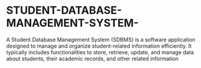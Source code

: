 # STUDENT-DATABASE-MANAGEMENT-SYSTEM-
A Student Database Management System (SDBMS) is a software application designed to manage and organize student-related information efficiently. It typically includes functionalities to store, retrieve, update, and manage data about students, their academic records, and other related information
